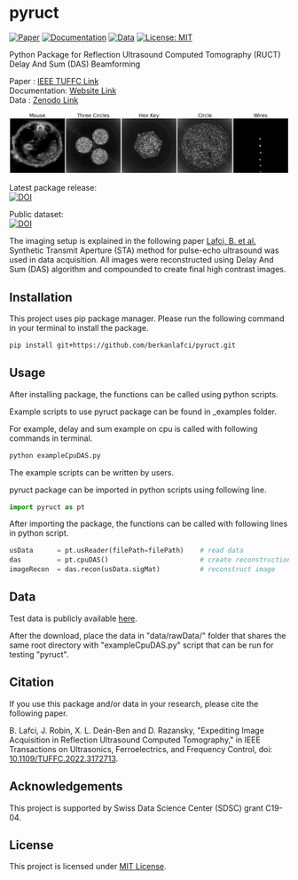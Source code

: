 pyruct
=======================================================

[![Paper](https://img.shields.io/badge/Paper-IEEE%20TUFFC-b31b1b)](https://ieeexplore.ieee.org/document/9768674)
[![Documentation](https://img.shields.io/badge/Documentation-pyruct-brightgreen)](https://berkanlafci.github.io/pyruct/)
[![Data](https://img.shields.io/badge/Data-Zenodo-blue)](https://zenodo.org/record/6541837#.YrwSZXhByEI)
[![License: MIT](https://img.shields.io/badge/License-MIT-lightgrey)](https://mit-license.org/)  

Python Package for Reflection Ultrasound Computed Tomography (RUCT) Delay And Sum (DAS) Beamforming

Paper : [IEEE TUFFC Link](https://ieeexplore.ieee.org/document/9768674)  
Documentation: [Website Link](https://berkanlafci.github.io/pyruct/)  
Data : [Zenodo Link](https://zenodo.org/record/6541837#.YrwUoHhByEJ)  

![example_figure](docs/_img/readmeImage.png)

Latest package release:  
[![DOI](https://zenodo.org/badge/DOI/10.5281/zenodo.5599811.svg)](https://doi.org/10.5281/zenodo.5599811)

Public dataset:  
[![DOI](https://zenodo.org/badge/DOI/10.5281/zenodo.6541837.svg)](https://doi.org/10.5281/zenodo.6541837)

The imaging setup is explained in the following paper [Lafci, B. et al.](https://ieeexplore.ieee.org/document/9768674) Synthetic Transmit Aperture (STA) method for pulse-echo ultrasound was used in data acquisition. All images were reconstructed using Delay And Sum (DAS) algorithm and compounded to create final high contrast images.

Installation
-------------------------------------------------------
This project uses pip package manager. Please run the following command in your terminal to install the package.
```bash
pip install git+https://github.com/berkanlafci/pyruct.git
```

Usage
-------------------------------------------------------
After installing package, the functions can be called using python scripts.

Example scripts to use pyruct package can be found in _examples folder.

For example, delay and sum example on cpu is called with following commands in terminal.
```bash
python exampleCpuDAS.py
```
The example scripts can be written by users.

pyruct package can be imported in python scripts using following line.
```python
import pyruct as pt
```
After importing the package, the functions can be called with following lines in python script.
```python
usData      = pt.usReader(filePath=filePath) 	# read data
das         = pt.cpuDAS()                      	# create reconstruction object
imageRecon  = das.recon(usData.sigMat)         	# reconstruct image
```

Data
-------------------------------------------------------
Test data is publicly available [here](https://doi.org/10.5281/zenodo.5599242).

After the download, place the data in "data/rawData/" folder that shares the same root directory with "exampleCpuDAS.py" script that can be run for testing "pyruct".

Citation
-------------------------------------------------------
If you use this package and/or data in your research, please cite the following paper.

B. Lafci, J. Robin, X. L. Deán-Ben and D. Razansky, "Expediting Image Acquisition in Reflection Ultrasound Computed Tomography," in IEEE Transactions on Ultrasonics, Ferroelectrics, and Frequency Control, doi: [10.1109/TUFFC.2022.3172713](https://ieeexplore.ieee.org/document/9768674).

Acknowledgements
-------------------------------------------------------
This project is supported by Swiss Data Science Center (SDSC) grant C19-04.

License
-------------------------------------------------------
This project is licensed under [MIT License](https://mit-license.org/).